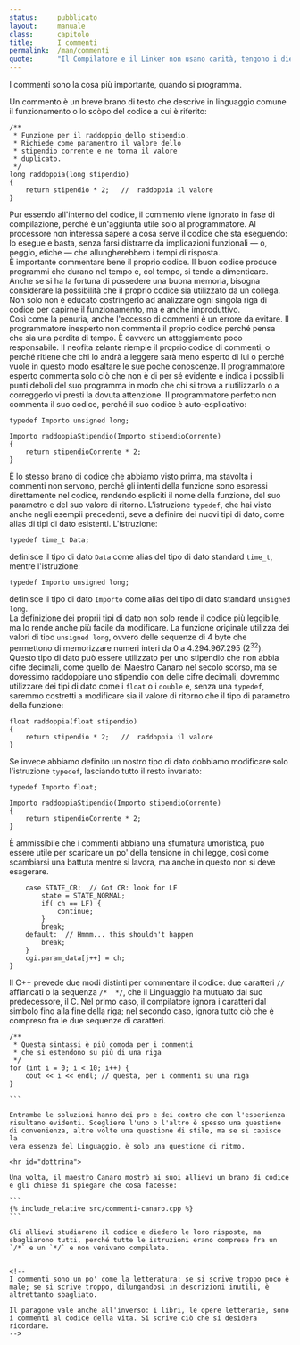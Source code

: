 ```yaml
---
status:     pubblicato
layout:     manuale
class:      capitolo
title:      I commenti
permalink:  /man/commenti
quote:      "Il Compilatore e il Linker non usano carità, tengono i diecimila oggetti per cani di paglia"
---
```


I commenti sono la cosa più importante, quando si programma.

Un commento è un breve brano di testo che descrive in linguaggio comune il funzionamento o lo scòpo del codice a cui è riferito:

```
/**
 * Funzione per il raddoppio dello stipendio.
 * Richiede come paramentro il valore dello 
 * stipendio corrente e ne torna il valore 
 * duplicato.
 */
long raddoppia(long stipendio)
{
    return stipendio * 2;   //  raddoppia il valore 
}
```

Pur essendo all'interno del codice, il commento viene ignorato in fase di compilazione, perché è un'aggiunta utile solo al programmatore. 
Al processore non interessa sapere a cosa serve il codice che sta eseguendo: lo esegue e basta, senza farsi distrarre da implicazioni funzionali &mdash; o, peggio, etiche &mdash; che allungherebbero i tempi di risposta.  
È importante commentare bene il proprio codice.
Il buon codice produce programmi che durano nel tempo e, col tempo, si tende a dimenticare.
Anche se si ha la fortuna di possedere una buona memoria, bisogna considerare la possibilità che il proprio codice sia utilizzato da un collega. 
Non solo non è educato costringerlo ad analizzare ogni singola riga di codice per capirne il funzionamento, ma è anche improduttivo.  
Così come la penuria, anche l'eccesso di commenti è un errore da evitare.
Il programmatore inesperto non commenta il proprio codice perché pensa che sia una perdita di tempo. È davvero un atteggiamento poco responsabile.
Il neofita zelante riempie il proprio codice di commenti, o perché ritiene che chi lo andrà a leggere sarà meno esperto di lui o perché vuole in questo modo esaltare le sue poche conoscenze.
Il programmatore esperto commenta solo ciò che non è di per sé evidente e indica i possibili punti deboli del suo programma in modo che chi si trova a riutilizzarlo o a correggerlo vi presti la dovuta attenzione.
Il programmatore perfetto non commenta il suo codice, perché il suo codice è auto-esplicativo:

```
typedef Importo unsigned long;

Importo raddoppiaStipendio(Importo stipendioCorrente)
{
    return stipendioCorrente * 2;   
}
```

È lo stesso brano di codice che abbiamo visto prima, ma stavolta i commenti non servono, perché gli intenti della funzione sono espressi direttamente nel codice, rendendo espliciti il nome della funzione, del suo parametro e del suo valore di ritorno.
L'istruzione `typedef`, che hai visto anche negli esempii precedenti, seve a  definire dei nuovi tipi di dato, come alias di tipi di dato esistenti.
L'istruzione:

```
typedef time_t Data;
```

definisce il tipo di dato `Data` come alias del tipo di dato standard `time_t`, mentre l'istruzione:

```
typedef Importo unsigned long;
```

definisce il tipo di dato `Importo` come alias del tipo di dato standard `unsigned long`.  
La definizione dei proprii tipi di dato non solo rende il codice più leggibile, ma lo rende anche più facile da modificare.
La funzione originale utilizza dei valori di tipo `unsigned long`, ovvero delle sequenze di 4 byte che permettono di memorizzare numeri interi da 0 a 4.294.967.295 (2<sup>32</sup>).
Questo tipo di dato può essere utilizzato per uno stipendio che non abbia cifre decimali, come quello del Maestro Canaro nel secolo scorso, ma se dovessimo raddoppiare uno stipendio con delle cifre decimali, dovremmo utilizzare dei tipi di dato come i `float` o i `double` e, senza una `typedef`, saremmo costretti a modificare sia il valore di ritorno che il tipo di parametro della funzione:

```
float raddoppia(float stipendio)
{
    return stipendio * 2;   //  raddoppia il valore 
}
```  
Se invece abbiamo definito un nostro tipo di dato dobbiamo modificare solo l'istruzione `typedef`, lasciando tutto il resto invariato:


```
typedef Importo float;

Importo raddoppiaStipendio(Importo stipendioCorrente)
{
    return stipendioCorrente * 2;   
}
```

È ammissibile che i commenti abbiano una sfumatura umoristica, può
essere utile per scaricare un po' della tensione in chi legge, così come
scambiarsi una battuta mentre si lavora, ma anche in questo non si deve
esagerare.

```
    case STATE_CR:  // Got CR: look for LF 
        state = STATE_NORMAL;
        if( ch == LF) {
            continue;
        }
        break;
    default:  // Hmmm... this shouldn't happen
        break;
    }
    cgi.param_data[j++] = ch;
}
```

Il C++ prevede due modi distinti per commentare il codice: due caratteri
`//` affiancati o la sequenza `/*  */`, che il Linguaggio ha mutuato dal
suo predecessore, il C.
Nel primo caso, il compilatore ignora i caratteri dal simbolo fino alla
fine della riga; nel secondo caso, ignora tutto ciò che è compreso fra
le due sequenze di caratteri.

````
/**
 * Questa sintassi è più comoda per i commenti 
 * che si estendono su più di una riga
 */
for (int i = 0; i < 10; i++) {
    cout << i << endl; // questa, per i commenti su una riga
}

```

Entrambe le soluzioni hanno dei pro e dei contro che con l'esperienza
risultano evidenti. Scegliere l'uno o l'altro è spesso una questione
di convenienza, altre volte una questione di stile, ma se si capisce la
vera essenza del Linguaggio, è solo una questione di ritmo.

<hr id="dottrina">

Una volta, il maestro Canaro mostrò ai suoi allievi un brano di codice e gli chiese di spiegare che cosa facesse:

```
{% include_relative src/commenti-canaro.cpp %}
```

Gli allievi studiarono il codice e diedero le loro risposte, ma sbagliarono tutti, perché tutte le istruzioni erano comprese fra un `/*` e un `*/` e non venivano compilate.


<!--
I commenti sono un po' come la letteratura: se si scrive troppo poco è male; se si scrive troppo, dilungandosi in descrizioni inutili, è altrettanto sbagliato.

Il paragone vale anche all'inverso: i libri, le opere letterarie, sono i commenti al codice della vita. Si scrive ciò che si desidera ricordare.
-->
